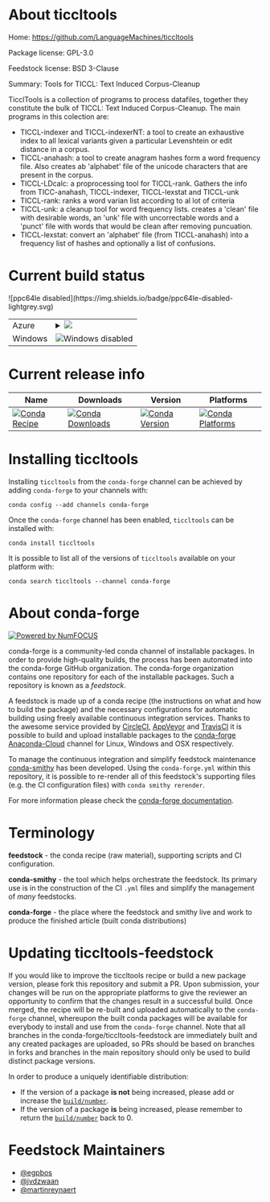 About ticcltools
================

Home: https://github.com/LanguageMachines/ticcltools

Package license: GPL-3.0

Feedstock license: BSD 3-Clause

Summary: Tools for TICCL: Text Induced Corpus-Cleanup

TicclTools is a collection of programs to process datafiles, together they constitute the bulk of TICCL: Text Induced Corpus-Cleanup.
The main programs in this colection are:
* TICCL-indexer and TICCL-indexerNT:
  a tool to create an exhaustive index to all lexical variants given a particular Levenshtein or edit distance in a corpus.
* TICCL-anahash:
  a tool to create anagram hashes form a word frequency file. Also creates ab 'alphabet' file of the unicode characters that are present in the corpus.
* TICCL-LDcalc:
  a proprocessing tool for TICCL-rank. Gathers the info from TICC-anahash, TICCL-indexer, TICCL-lexstat and TICCL-unk
* TICCL-rank:
  ranks a word varian list according to al lot of criteria
* TICCL-unk:
  a cleanup tool for word frequency lists. creates a 'clean' file with desirable words, an 'unk' file with uncorrectable words and a 'punct' file with words that would be clean after removing puncuation.
* TICCL-lexstat:
  convert an 'alphabet' file (from TICCL-anahash) into a frequency list of hashes and optionally a list of confusions.


Current build status
====================


<table>
    
  <tr>
    <td>Azure</td>
    <td>
      <details>
        <summary>
          <a href="https://dev.azure.com/conda-forge/feedstock-builds/_build/latest?definitionId=6119&branchName=master">
            <img src="https://dev.azure.com/conda-forge/feedstock-builds/_apis/build/status/ticcltools-feedstock?branchName=master">
          </a>
        </summary>
        <table>
          <thead><tr><th>Variant</th><th>Status</th></tr></thead>
          <tbody><tr>
              <td>linux</td>
              <td>
                <a href="https://dev.azure.com/conda-forge/feedstock-builds/_build/latest?definitionId=6119&branchName=master">
                  <img src="https://dev.azure.com/conda-forge/feedstock-builds/_apis/build/status/ticcltools-feedstock?branchName=master&jobName=linux&configuration=linux_" alt="variant">
                </a>
              </td>
            </tr><tr>
              <td>osx</td>
              <td>
                <a href="https://dev.azure.com/conda-forge/feedstock-builds/_build/latest?definitionId=6119&branchName=master">
                  <img src="https://dev.azure.com/conda-forge/feedstock-builds/_apis/build/status/ticcltools-feedstock?branchName=master&jobName=osx&configuration=osx_" alt="variant">
                </a>
              </td>
            </tr>
          </tbody>
        </table>
      </details>
    </td>
  </tr>
  <tr>
    <td>Windows</td>
    <td>
      <img src="https://img.shields.io/badge/Windows-disabled-lightgrey.svg" alt="Windows disabled">
    </td>
  </tr>
![ppc64le disabled](https://img.shields.io/badge/ppc64le-disabled-lightgrey.svg)
</table>

Current release info
====================

| Name | Downloads | Version | Platforms |
| --- | --- | --- | --- |
| [![Conda Recipe](https://img.shields.io/badge/recipe-ticcltools-green.svg)](https://anaconda.org/conda-forge/ticcltools) | [![Conda Downloads](https://img.shields.io/conda/dn/conda-forge/ticcltools.svg)](https://anaconda.org/conda-forge/ticcltools) | [![Conda Version](https://img.shields.io/conda/vn/conda-forge/ticcltools.svg)](https://anaconda.org/conda-forge/ticcltools) | [![Conda Platforms](https://img.shields.io/conda/pn/conda-forge/ticcltools.svg)](https://anaconda.org/conda-forge/ticcltools) |

Installing ticcltools
=====================

Installing `ticcltools` from the `conda-forge` channel can be achieved by adding `conda-forge` to your channels with:

```
conda config --add channels conda-forge
```

Once the `conda-forge` channel has been enabled, `ticcltools` can be installed with:

```
conda install ticcltools
```

It is possible to list all of the versions of `ticcltools` available on your platform with:

```
conda search ticcltools --channel conda-forge
```


About conda-forge
=================

[![Powered by NumFOCUS](https://img.shields.io/badge/powered%20by-NumFOCUS-orange.svg?style=flat&colorA=E1523D&colorB=007D8A)](http://numfocus.org)

conda-forge is a community-led conda channel of installable packages.
In order to provide high-quality builds, the process has been automated into the
conda-forge GitHub organization. The conda-forge organization contains one repository
for each of the installable packages. Such a repository is known as a *feedstock*.

A feedstock is made up of a conda recipe (the instructions on what and how to build
the package) and the necessary configurations for automatic building using freely
available continuous integration services. Thanks to the awesome service provided by
[CircleCI](https://circleci.com/), [AppVeyor](https://www.appveyor.com/)
and [TravisCI](https://travis-ci.org/) it is possible to build and upload installable
packages to the [conda-forge](https://anaconda.org/conda-forge)
[Anaconda-Cloud](https://anaconda.org/) channel for Linux, Windows and OSX respectively.

To manage the continuous integration and simplify feedstock maintenance
[conda-smithy](https://github.com/conda-forge/conda-smithy) has been developed.
Using the ``conda-forge.yml`` within this repository, it is possible to re-render all of
this feedstock's supporting files (e.g. the CI configuration files) with ``conda smithy rerender``.

For more information please check the [conda-forge documentation](https://conda-forge.org/docs/).

Terminology
===========

**feedstock** - the conda recipe (raw material), supporting scripts and CI configuration.

**conda-smithy** - the tool which helps orchestrate the feedstock.
                   Its primary use is in the construction of the CI ``.yml`` files
                   and simplify the management of *many* feedstocks.

**conda-forge** - the place where the feedstock and smithy live and work to
                  produce the finished article (built conda distributions)


Updating ticcltools-feedstock
=============================

If you would like to improve the ticcltools recipe or build a new
package version, please fork this repository and submit a PR. Upon submission,
your changes will be run on the appropriate platforms to give the reviewer an
opportunity to confirm that the changes result in a successful build. Once
merged, the recipe will be re-built and uploaded automatically to the
`conda-forge` channel, whereupon the built conda packages will be available for
everybody to install and use from the `conda-forge` channel.
Note that all branches in the conda-forge/ticcltools-feedstock are
immediately built and any created packages are uploaded, so PRs should be based
on branches in forks and branches in the main repository should only be used to
build distinct package versions.

In order to produce a uniquely identifiable distribution:
 * If the version of a package **is not** being increased, please add or increase
   the [``build/number``](https://conda.io/docs/user-guide/tasks/build-packages/define-metadata.html#build-number-and-string).
 * If the version of a package **is** being increased, please remember to return
   the [``build/number``](https://conda.io/docs/user-guide/tasks/build-packages/define-metadata.html#build-number-and-string)
   back to 0.

Feedstock Maintainers
=====================

* [@egpbos](https://github.com/egpbos/)
* [@jvdzwaan](https://github.com/jvdzwaan/)
* [@martinreynaert](https://github.com/martinreynaert/)

